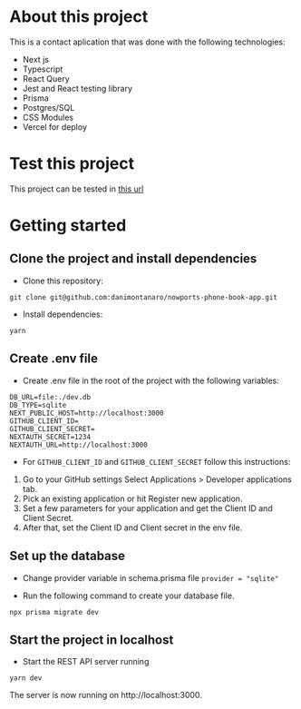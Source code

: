 # About this project

This is a contact aplication that was done with the following technologies:

- Next js
- Typescript
- React Query
- Jest and React testing library
- Prisma
- Postgres/SQL
- CSS Modules
- Vercel for deploy

# Test this project

This project can be tested in [this url](https://nowports-phone-book-app.vercel.app/)

# Getting started

## Clone the project and install dependencies

- Clone this repository:

`git clone git@github.com:danimontanaro/nowports-phone-book-app.git`

- Install dependencies:

`yarn`

## Create .env file

- Create .env file in the root of the project with the following variables:

```
DB_URL=file:./dev.db
DB_TYPE=sqlite
NEXT_PUBLIC_HOST=http://localhost:3000
GITHUB_CLIENT_ID=
GITHUB_CLIENT_SECRET=
NEXTAUTH_SECRET=1234
NEXTAUTH_URL=http://localhost:3000
```

- For `GITHUB_CLIENT_ID` and `GITHUB_CLIENT_SECRET` follow this instructions:

1. Go to your GitHub settings Select Applications > Developer applications tab.
2. Pick an existing application or hit Register new application.
3. Set a few parameters for your application and get the Client ID and Client Secret.
4. After that, set the Client ID and Client secret in the env file.

## Set up the database

- Change provider variable in schema.prisma file
  `provider = "sqlite"`

- Run the following command to create your database file.

`npx prisma migrate dev`

## Start the project in localhost

- Start the REST API server running

`yarn dev`

The server is now running on http://localhost:3000.
